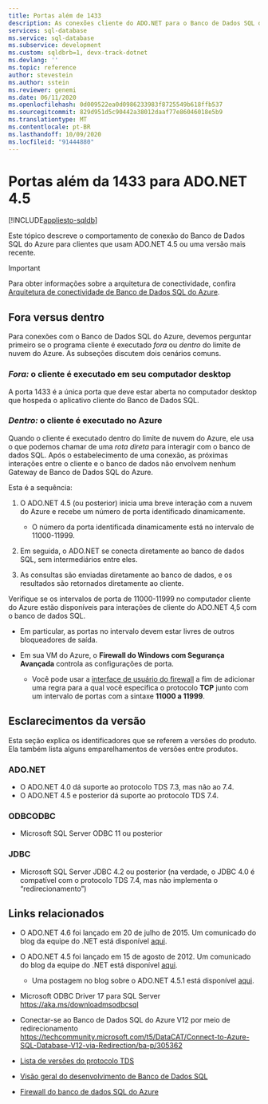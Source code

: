 ```yaml
---
title: Portas além de 1433
description: As conexões cliente do ADO.NET para o Banco de Dados SQL do Azure pode ignorar o proxy e interagir diretamente com o banco de dados usando portas que não a 1433.
services: sql-database
ms.service: sql-database
ms.subservice: development
ms.custom: sqldbrb=1, devx-track-dotnet
ms.devlang: ''
ms.topic: reference
author: stevestein
ms.author: sstein
ms.reviewer: genemi
ms.date: 06/11/2020
ms.openlocfilehash: 0d009522ea0d0986233983f8725549b618ffb537
ms.sourcegitcommit: 829d951d5c90442a38012daaf77e86046018e5b9
ms.translationtype: MT
ms.contentlocale: pt-BR
ms.lasthandoff: 10/09/2020
ms.locfileid: "91444880"
---
```

# <a name="ports-beyond-1433-for-adonet-45"></a>Portas além da 1433 para ADO.NET 4.5
[!INCLUDE[appliesto-sqldb](../includes/appliesto-sqldb.md)]

Este tópico descreve o comportamento de conexão do Banco de Dados SQL do Azure para clientes que usam ADO.NET 4.5 ou uma versão mais recente.

> [!IMPORTANT]
> Para obter informações sobre a arquitetura de conectividade, confira [Arquitetura de conectividade de Banco de Dados SQL do Azure](connectivity-architecture.md).
>

## <a name="outside-vs-inside"></a>Fora versus dentro

Para conexões com o Banco de Dados SQL do Azure, devemos perguntar primeiro se o programa cliente é executado *fora* ou *dentro* do limite de nuvem do Azure. As subseções discutem dois cenários comuns.

### <a name="outside-client-runs-on-your-desktop-computer"></a>*Fora:* o cliente é executado em seu computador desktop

A porta 1433 é a única porta que deve estar aberta no computador desktop que hospeda o aplicativo cliente do Banco de Dados SQL.

### <a name="inside-client-runs-on-azure"></a>*Dentro:* o cliente é executado no Azure

Quando o cliente é executado dentro do limite de nuvem do Azure, ele usa o que podemos chamar de uma *rota direta* para interagir com o banco de dados SQL. Após o estabelecimento de uma conexão, as próximas interações entre o cliente e o banco de dados não envolvem nenhum Gateway de Banco de Dados SQL do Azure.

Esta é a sequência:

1. O ADO.NET 4.5 (ou posterior) inicia uma breve interação com a nuvem do Azure e recebe um número de porta identificado dinamicamente.

   * O número da porta identificada dinamicamente está no intervalo de 11000-11999.
2. Em seguida, o ADO.NET se conecta diretamente ao banco de dados SQL, sem intermediários entre eles.
3. As consultas são enviadas diretamente ao banco de dados, e os resultados são retornados diretamente ao cliente.

Verifique se os intervalos de porta de 11000-11999 no computador cliente do Azure estão disponíveis para interações de cliente do ADO.NET 4,5 com o banco de dados SQL.

* Em particular, as portas no intervalo devem estar livres de outros bloqueadores de saída.
* Em sua VM do Azure, o **Firewall do Windows com Segurança Avançada** controla as configurações de porta.
  
  * Você pode usar a [interface de usuário do firewall](/sql/sql-server/install/configure-the-windows-firewall-to-allow-sql-server-access) a fim de adicionar uma regra para a qual você especifica o protocolo **TCP** junto com um intervalo de portas com a sintaxe **11000 a 11999**.

## <a name="version-clarifications"></a>Esclarecimentos da versão

Esta seção explica os identificadores que se referem a versões do produto. Ela também lista alguns emparelhamentos de versões entre produtos.

### <a name="adonet"></a>ADO.NET

* O ADO.NET 4.0 dá suporte ao protocolo TDS 7.3, mas não ao 7.4.
* O ADO.NET 4.5 e posterior dá suporte ao protocolo TDS 7.4.

### <a name="odbc"></a>ODBCODBC

* Microsoft SQL Server ODBC 11 ou posterior

### <a name="jdbc"></a>JDBC

* Microsoft SQL Server JDBC 4.2 ou posterior (na verdade, o JDBC 4.0 é compatível com o protocolo TDS 7.4, mas não implementa o “redirecionamento”)

## <a name="related-links"></a>Links relacionados

* O ADO.NET 4.6 foi lançado em 20 de julho de 2015. Um comunicado do blog da equipe do .NET está disponível [aqui](https://devblogs.microsoft.com/dotnet/announcing-net-framework-4-6/).
* O ADO.NET 4.5 foi lançado em 15 de agosto de 2012. Um comunicado do blog da equipe do .NET está disponível [aqui](https://devblogs.microsoft.com/dotnet/announcing-the-release-of-net-framework-4-5-rtm-product-and-source-code/).
  * Uma postagem no blog sobre o ADO.NET 4.5.1 está disponível [aqui](https://devblogs.microsoft.com/dotnet/announcing-the-net-framework-4-5-1-preview/).

* Microsoft ODBC Driver 17 para SQL Server https://aka.ms/downloadmsodbcsql

* Conectar-se ao Banco de Dados SQL do Azure V12 por meio de redirecionamento https://techcommunity.microsoft.com/t5/DataCAT/Connect-to-Azure-SQL-Database-V12-via-Redirection/ba-p/305362

* [Lista de versões do protocolo TDS](https://www.freetds.org/)
* [Visão geral do desenvolvimento de Banco de Dados SQL](develop-overview.md)
* [Firewall do banco de dados SQL do Azure](firewall-configure.md)
